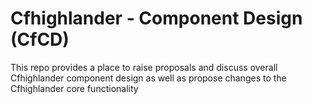 # Cfhighlander - Component Design (CfCD)

This repo provides a place to raise proposals and discuss overall Cfhighlander component design as well as propose changes to the Cfhighlander core functionality


